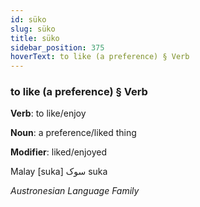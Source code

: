 ```yaml
---
id: süko
slug: süko
title: süko
sidebar_position: 375
hoverText: to like (a preference) § Verb
---
```


### to like (a preference) § Verb

**Verb**: to like/enjoy

**Noun**: a preference/liked thing

**Modifier**: liked/enjoyed

Malay ⁧ suka سوک  [suka]

*Austronesian Language Family*